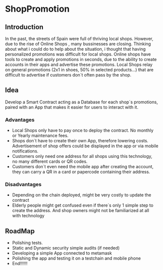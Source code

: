 # ShopPromotion

## Introduction

In the past, the streets of Spain were full of thriving local shops. However, due to the rise of Online Shops , many bussinesses are closing. Thinking about what i could do to help about the situation, i thought that having personalized promotions was difficult for local shops. Online shops have tools to create and apply promotions in seconds, due to the ability to create accounts in their apps and advertise these promotions. Local Shops relay on general promotions (2x1 in shoes, 50% in selected products...) that are difficult to advertise if customers don´t often pass by the shop. 

## Idea

Develop a Smart Contract acting as a Database for each shop´s promotions, paired with an App that makes it easier for users to interact with it.
### Advantages

- Local Shops only have to pay once to deploy the contract. No monthly or Yearly maintenance fees.
- Shops don´t have to create their own App, therefore lowering costs. Advertisement of shop offers could be displayed in the app or via mobile notifications.
- Customers only need one address for all shops using this technology, no many different cards or QR codes.
- Customers don´t even need the mobile app after creating the account, they can carry a QR in a card or papercode containing their address. 

### Disadvantages
- Depending on the chain deployed, might be very costly to update the contract
- Elderly people might get confused even if there´s only 1 simple step to create the address. And shop owners might not be familiarized at all with technology
  
## RoadMap
- Polishing tests.
- Static and Dynamic security simple audits (if needed)
- Developing a simple App connected to metamask
- Polishing the app and testing it on a testchain and mobile phone
- End!!!!!!
